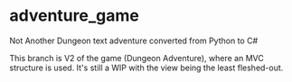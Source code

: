 # adventure_game
Not Another Dungeon text adventure converted from Python to C#

This branch is V2 of the game (Dungeon Adventure), where an MVC structure is used.
It's still a WIP with the view being the least fleshed-out.
